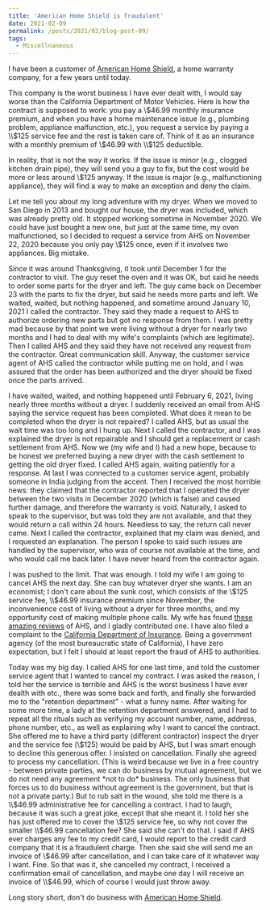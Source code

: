 ```yaml
---
title: 'American Home Shield is fraudulent'
date: 2021-02-09
permalink: /posts/2021/02/blog-post-09/
tags:
  - Miscellnaneous
---
```


I have been a customer of [American Home Shield](https://www.ahs.com/), a home warranty company, for a few years until today.

This company is the worst business I have ever dealt with, I would say worse than the California Department of Motor Vehicles. 
Here is how the contract is supposed to work: you pay a \\$46.99 monthly insurance premium, and when you have a home maintenance issue 
(e.g., plumbing problem, appliance malfunction, etc.), you request a service by paying a \\$125 service fee and the rest is taken care of. 
Think of it as an insurance with a monthly premium of \\$46.99 with \\$125 deductible.

In reality, that is not the way it works. If the issue is minor (e.g., clogged kitchen drain pipe), they will send you a guy to fix, but 
the cost would be more or less around \\$125 anyway. If the issue is major (e.g., malfunctioning appliance), they will find a way to make 
an exception and deny the claim.

Let me tell you about my long adventure with my dryer. When we moved to San Diego in 2013 and bought our house, the dryer was included, 
which was already pretty old. It stopped working sometime in November 2020. We could have just bought a new one, but just at the same time, 
my oven malfunctioned, so I decided to request a service from AHS on November 22, 2020 because you only pay \\$125 once, 
even if it involves two appliances. Big mistake. 

Since it was around Thanksgiving, it took until December 1 for the contractor to visit. The guy reset the oven and it was OK, but said he 
needs to order some parts for the dryer and left. The guy came back on December 23 with the parts to fix the dryer, but said he needs more 
parts and left. We waited, waited, but nothing happened, and sometime around January 10, 2021 I called the contractor. They said they made a request 
to AHS to authorize ordering new parts but got no response from them. I was pretty mad because by that point we were living without a dryer for 
nearly two months and I had to deal with my wife's complaints (which are legitimate). Then I called AHS and they said they have not received 
any request from the contractor. Great communication skill. Anyway, the customer service agent of AHS called the contractor while putting me 
on hold, and I was assured that the order has been authorized and the dryer should be fixed once the parts arrived.

I have waited, waited, and nothing happened until February 6, 2021, living nearly three months without a dryer. 
I suddenly received an email from AHS saying the service request has been 
completed. What does it mean to be completed when the dryer is not repaired? I called AHS, but as usual the wait time was too long and I hung up. 
Next I called the contractor, and I was explained the dryer is not repairable and I should get a replacement or cash settlement from AHS. 
Now we (my wife and I) had a new hope, because to be honest we preferred buying a new dryer with the cash settlement to getting the old dryer fixed. 
I called AHS again, waiting patiently for a response. At last I was connected to a customer service agent, probably someone in India judging from the 
accent. Then I received the most horrible news: they claimed that the contractor reported that I operated the dryer between the two visits in December 2020 
(which is false) and caused further damage, and therefore the warranty is void. Naturally, I asked to speak to the supervisor, but was told they are not 
available, and that they would return a call within 24 hours. Needless to say, the return call never came. Next I called the contractor, explained that 
my claim was denied, and I requested an explanation. The person I spoke to said such issues are handled by the supervisor, who was of course not available 
at the time, and who would call me back later. I have never heard from the contractor again.

I was pushed to the limit. That was enough. I told my wife I am going to cancel AHS the next day. She can buy whatever dryer she wants. I am an economist; I 
don't care about the sunk cost, which consists of the \\$125 service fee, \\$46.99 insurance premium since November, the inconvenience cost of living without 
a dryer for three months, and my opportunity cost of making multiple phone calls. 
My wife has found [these amazing reviews](https://www.trustpilot.com/review/ahs.com) of AHS, and I gladly contributed one. I have also 
filed a complaint to the [California Department of Insurance](http://www.insurance.ca.gov/01-consumers/101-help/). Being a government agency (of the 
most bureaucratic state of California), I have zero expectation, but I felt I should at least report the fraud of AHS to authorities.

Today was my big day. I called AHS for one last time, and told the customer service agent that I wanted to cancel my contract. I was asked the reason, I told 
her the service is terrible and AHS is the worst business I have ever dealth with etc., there was some back and forth, and finally she forwarded me to the 
"retention department" - what a funny name. After waiting for some more time, a lady at the retention department answered, and I had to repeat all the rituals 
such as verifying my account number, name, address, phone number, etc., as well as explaining why I want to cancel the contract. She offered me to have a third 
party (different contractor) inspect the dryer and the service fee (\\$125) would be paid by AHS, but I was smart enough to decline this generous offer. 
I insisted on cancellation. Finally she agreed to process my cancellation. (This is weird because we live in a free country - between private parties, 
we can do business by mutual agreement, but we do not need any agreement *not to do* business. The only business that forces us to do business without agreement 
is the government, but that is not a private party.) But to rub salt in the wound, she told me there is a \\$46.99 administrative fee for cancelling a contract. 
I had to laugh, because it was such a great joke, except that she meant it. I told her she has just offered me to cover the \\$125 service fee, so why not cover the 
smaller \\$46.99 cancellation fee? She said she can't do that. I said if AHS ever charges any fee to my credit card, 
I would report to the credit card company that it is a fraudulent charge. Then she said she will send me an invoice of \\$46.99 after cancellation, 
and I can take care of it whatever way I want. Fine. So that was it, she cancelled 
my contract, I received a confirmation email of cancellation, and maybe one day I will receive an invoice of \\$46.99, which of course I would just throw away.

Long story short, don't do business with [American Home Shield](https://www.ahs.com/).
